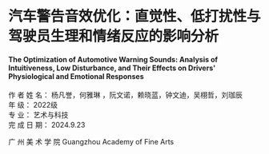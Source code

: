 # 汽车警告音效优化：直觉性、低打扰性与驾驶员生理和情绪反应的影响分析
#### The Optimization of Automotive Warning Sounds: Analysis of Intuitiveness, Low Disturbance, and Their Effects on Drivers' Physiological and Emotional Responses



作 者 姓 名： 杨凡誉，何雅琳 ，阮文诺，赖晓蓝，钟文迪，吴栩哲，刘珈辰      
年       级：             2022级               
专       业：            艺术与科技             
完 成 日 期：             2024.9.23





广  州  美  术  学  院
Guangzhou Academy of Fine Arts
 
